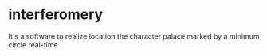 # interferomery
It's a software to realize location the character palace marked by a minimum circle real-time
